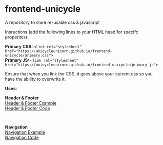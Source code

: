 # frontend-unicycle
A repository to store re-usable css &amp; javascript

Insructions (add the following lines to your HTML head for specifc properites):<br>

<B>Primary CSS: </B>```<link rel="stylesheet" href="https://unicycleunicorn.github.io/frontend-unicycle/primary.css">```<br>
<B>Primary JS: </B>```<link rel="stylesheet" href="https://unicycleunicorn.github.io/frontend-unicycle/primary.js">```<br>

Ensure that when you link the CSS, it goes above your current css so you have the ability to overwrite it.

<B>Uses</B>:<br>

<B>Header & Footer</B><br>
<a href="https://unicycleunicorn.github.io/frontend-unicycle/examples/header-footer.html">Header & Footer Example</a><br>
<a href="https://github.com/UnicycleUnicorn/frontend-unicycle/blob/main/examples/header-footer.html">Header & Footer Code</a><br>

<br>

<B>Navigation</B><br>
<a href="https://unicycleunicorn.github.io/frontend-unicycle/examples/navigation.html">Navigation Example</a><br>
<a href="https://github.com/UnicycleUnicorn/frontend-unicycle/blob/main/examples/navigation.html">Navigation Code</a><br>
